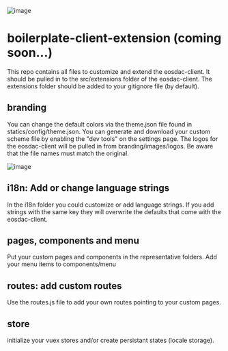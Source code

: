 ![image](https://user-images.githubusercontent.com/44613132/59964407-7828f700-9500-11e9-94e6-e2f00fddc747.png)

# boilerplate-client-extension (coming soon...)
This repo contains all files to customize and extend the eosdac-client. It should be pulled in to the src/extensions folder of the eosdac-client. The extensions folder should be added to your gitignore file (by default).

## branding
You can change the default colors via the theme.json file found in statics/config/theme.json. You can generate and download your custom scheme file by enabling the "dev tools" on the settings page. The logos for the eosdac-client will be pulled in from branding/images/logos. Be aware that the file names must match the original.

![image](https://user-images.githubusercontent.com/44613132/55157729-6c29d500-515d-11e9-88cf-6b6287885dd2.png)


## i18n: Add or change language strings
In the i18n folder you could customize or add language strings. If you add strings with the same key they will overwrite the defaults that come with the eosdac-client.

## pages, components and menu
Put your custom pages and components in the representative folders. Add your menu items to components/menu

## routes: add custom routes
Use the routes.js file to add your own routes pointing to your custom pages.

## store
initialize your vuex stores and/or create persistant states (locale storage).
